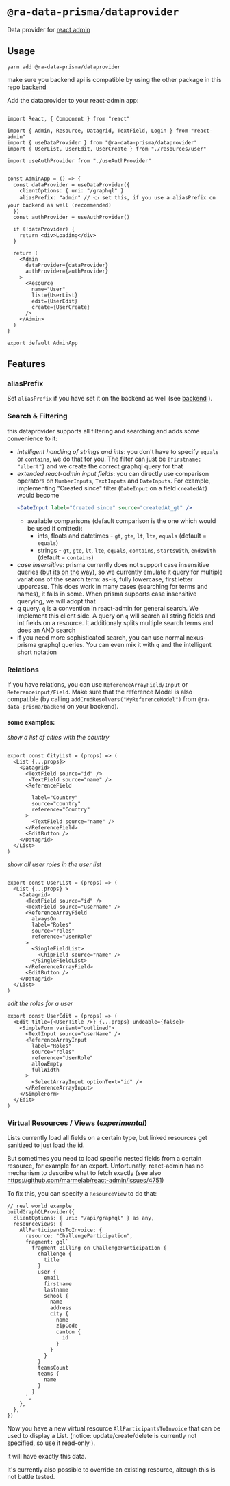 # `@ra-data-prisma/dataprovider`

Data provider for [react admin](https://github.com/marmelab/react-admin)

## Usage

`yarn add @ra-data-prisma/dataprovider`

make sure you backend api is compatible by using the other package in this repo [backend](../backend/README.md)

Add the dataprovider to your react-admin app:

```

import React, { Component } from "react"

import { Admin, Resource, Datagrid, TextField, Login } from "react-admin"
import { useDataProvider } from "@ra-data-prisma/dataprovider"
import { UserList, UserEdit, UserCreate } from "./resources/user"

import useAuthProvider from "./useAuthProvider"


const AdminApp = () => {
  const dataProvider = useDataProvider({
    clientOptions: { uri: "/graphql" }
    aliasPrefix: "admin" // 👈 set this, if you use a aliasPrefix on your backend as well (recommended)
  })
  const authProvider = useAuthProvider()

  if (!dataProvider) {
    return <div>Loading</div>
  }

  return (
    <Admin
      dataProvider={dataProvider}
      authProvider={authProvider}
    >
      <Resource
        name="User"
        list={UserList}
        edit={UserEdit}
        create={UserCreate}
      />
    </Admin>
  )
}

export default AdminApp

```

## Features

### aliasPrefix

Set `aliasPrefix` if you have set it on the backend as well (see [backend](./packages/backend/README.md) ).

### Search & Filtering

this dataprovider supports all filtering and searching and adds some convenience to it:

- _intelligent handling of strings and ints_: you don't have to specify `equals` or `contains`, we do that for you. The filter can just be `{firstname: "albert"}` and we create the correct graphql query for that
- _extended react-admin input fields_: you can directly use comparison operators on `NumberInputs`, `TextInputs` and `DateInputs`. For example, implementing "Created since" filter (`DateInput` on a field `createdAt`) would become 
    ```jsx
    <DateInput label="Created since" source="createdAt_gt" />
    ```
    - available comparisons (default comparison is the one which would be used if omitted):
        - ints, floats and datetimes - `gt`, `gte`, `lt`, `lte`, `equals` (default = `equals`)
        - strings - `gt`, `gte`, `lt`, `lte`, `equals`, `contains`, `startsWith`, `endsWith` (default = `contains`)
- _case insensitive_: prisma currently does not support case insensitive queries ([but its on the way](https://github.com/prisma/prisma-client-js/issues/690)), so we currently emulate it query for multiple variations of the search term: as-is, fully lowercase, first letter uppercase. This does work in many cases (searching for terms and names), it fails in some. When prisma supports case insensitive querying, we will adopt that
- _q_ query. `q` is a convention in react-admin for general search. We implement this client side. A query on `q` will search all string fields and int fields on a resource. It additionaly splits multiple search terms and does an AND search
- if you need more sophisticated search, you can use normal nexus-prisma graphql queries. You can even mix it with `q` and the intelligent short notation

### Relations

If you have relations, you can use `ReferenceArrayField/Input` or `Referenceinput/Field`. Make sure that the reference Model is also compatible (by calling `addCrudResolvers("MyReferenceModel")` from `@ra-data-prisma/backend` on your backend).

#### some examples:

_show a list of cities with the country_

```

export const CityList = (props) => (
  <List {...props}>
    <Datagrid>
      <TextField source="id" />
       <TextField source="name" />
      <ReferenceField

        label="Country"
        source="country"
        reference="Country"
      >
        <TextField source="name" />
      </ReferenceField>
      <EditButton />
    </Datagrid>
  </List>
)

```

_show all user roles in the user list_

```

export const UserList = (props) => (
  <List {...props} >
    <Datagrid>
      <TextField source="id" />
      <TextField source="username" />
      <ReferenceArrayField
        alwaysOn
        label="Roles"
        source="roles"
        reference="UserRole"
      >
        <SingleFieldList>
          <ChipField source="name" />
        </SingleFieldList>
      </ReferenceArrayField>
      <EditButton />
    </Datagrid>
  </List>
)
```

_edit the roles for a user_

```
export const UserEdit = (props) => (
  <Edit title={<UserTitle />} {...props} undoable={false}>
    <SimpleForm variant="outlined">
      <TextInput source="userName" />
      <ReferenceArrayInput
        label="Roles"
        source="roles"
        reference="UserRole"
        allowEmpty
        fullWidth
      >
        <SelectArrayInput optionText="id" />
      </ReferenceArrayInput>
    </SimpleForm>
  </Edit>
)

```

### Virtual Resources / Views (_experimental_)

Lists currently load all fields on a certain type, but linked resources get sanitized to just load the id.

But sometimes you need to load specific nested fields from a certain resource, for example for an export.
Unfortunatly, react-admin has no mechanism to describe what to fetch exactly (see also https://github.com/marmelab/react-admin/issues/4751)

To fix this, you can specify a `ResourceView` to do that:

```
// real world example
buildGraphQLProvider({
  clientOptions: { uri: "/api/graphql" } as any,
  resourceViews: {
    AllParticipantsToInvoice: {
      resource: "ChallengeParticipation",
      fragment: gql`
        fragment Billing on ChallengeParticipation {
          challenge {
            title
          }
          user {
            email
            firstname
            lastname
            school {
              name
              address
              city {
                name
                zipCode
                canton {
                  id
                }
              }
            }
          }
          teamsCount
          teams {
            name
          }
        }
      `,
    },
  },
})

```

Now you have a new virtual resource `AllParticipantsToInvoice` that can be used to display a List. (notice: update/create/delete is currently not specified, so use it read-only ).

it will have exactly this data.

It's currently also possible to override an existing resource, altough this is not battle tested.
